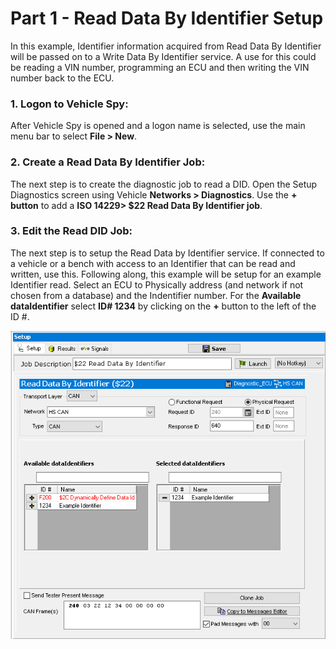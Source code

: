 # Part 1 - Read Data By Identifier Setup

In this example, Identifier information acquired from Read Data By Identifier will be passed on to a Write Data By Identifier service. A use for this could be reading a VIN number, programming an ECU and then writing the VIN number back to the ECU.

### 1. Logon to Vehicle Spy:

After Vehicle Spy is opened and a logon name is selected, use the main menu bar to select **File > New**.

### 2. Create a Read Data By Identifier Job:

The next step is to create the diagnostic job to read a DID. Open the Setup Diagnostics screen using Vehicle **Networks > Diagnostics**. Use the **+ button** to add a **ISO 14229> $22 Read Data By Identifier job**.

### 3. Edit the Read DID Job:

The next step is to setup the Read Data by Identifier service. If connected to a vehicle or a bench with access to an Identifier that can be read and written, use this. Following along, this example will be setup for an example Identifier read. Select an ECU to Physically address (and network if not chosen from a database) and the Indentifier number. For the **Available dataIdentifier** select **ID# 1234** by clicking on the **+** button to the left of the ID #.

![Figure 1: Setup of a Read Data by Identifier diagnostic job.](../../.gitbook/assets/spyexamplegfwd1.gif)
